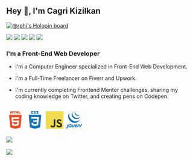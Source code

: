 ## Hey 👋, I'm Cagri Kizilkan  
[![@rphi's Holopin board](https://holopin.io/api/user/board?user=cgrkzlkn)](https://holopin.io/@cgrkzlkn) 
<br/>  

[<img src="https://img.shields.io/badge/Twitter-1DA1F2?style=for-the-badge&logo=twitter&logoColor=white">](https://twitter.com/cgrkzlkn)
[<img src="https://img.shields.io/badge/LinkedIn-0077B5?style=for-the-badge&logo=linkedin&logoColor=white">](https://linkedin.com/in/cgrkzlkn)
[<img src="https://img.shields.io/badge/Codepen-000000?style=for-the-badge&logo=codepen&logoColor=white">](https://codepen.com/cgrkzlkn)
[<img src="https://img.shields.io/badge/fiverr-1DBF73?style=for-the-badge&logo=fiverr&logoColor=white">](https://fiverr.com/cgrkzlkn)
[<img src="https://img.shields.io/badge/UpWork-6FDA44?style=for-the-badge&logo=Upwork&logoColor=white">](https://www.upwork.com/freelancers/~01542dd9d91c7a0a49)

### I'm a Front-End Web Developer  
- I'm a Computer Engineer specialized in Front-End Web Development. 

- I'm a Full-Time Freelancer on Fiverr and Upwork.
  
- I'm currently completing Frontend Mentor challenges, sharing my coding knowledge on Twitter, and creating pens on Codepen.

<br/>  

<div align="left">  
	<img width="48" src="https://github.com/devicons/devicon/blob/1119b9f84c0290e0f0b38982099a2bd027a48bf1/icons/html5/html5-plain-wordmark.svg" />
	<img  width="48" src="https://github.com/devicons/devicon/blob/1119b9f84c0290e0f0b38982099a2bd027a48bf1/icons/css3/css3-plain-wordmark.svg" />
	<img  width="48" src="https://github.com/devicons/devicon/blob/1119b9f84c0290e0f0b38982099a2bd027a48bf1/icons/javascript/javascript-original.svg" />
	<img width="48" src="https://github.com/devicons/devicon/blob/1119b9f84c0290e0f0b38982099a2bd027a48bf1/icons/jquery/jquery-plain-wordmark.svg" />
</div>  

<br/>  

<img src="https://github-readme-stats.vercel.app/api/top-langs/?username=cgrkzlkn&layout=compact" />

<br/>

[<img width="150" src="https://www.dropbox.com/s/xyeaz948mcv3iz8/bmc-button.png?raw=1">](https://www.buymeacoffee.com/cgrkzlkn)
